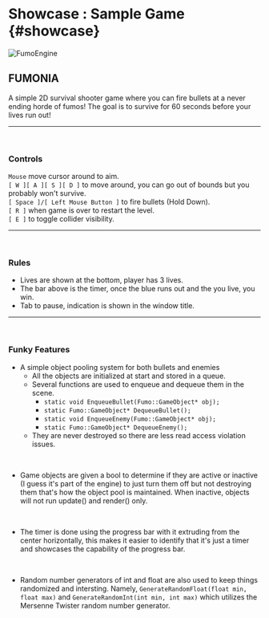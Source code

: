 # Showcase : Sample Game {#showcase}

![FumoEngine](https://imgur.com/yE7MuA3.png)
## FUMONIA

A simple 2D survival shooter game where you can fire bullets at a never ending horde of fumos! The goal is to survive for 60 seconds before your lives run out!

<hr><br>

### Controls
` Mouse ` move cursor around to aim. <br>
`[ W ][ A ][ S ][ D ]` to move around, you can go out of bounds but you probably won't survive. <br>
`[ Space ]/[ Left Mouse Button ]` to fire bullets (Hold Down). <br>
`[ R ]` when game is over to restart the level. <br>
`[ E ]` to toggle collider visibility.

<hr><br>

### Rules
- Lives are shown at the bottom, player has 3 lives.
- The bar above is the timer, once the blue runs out and the you live, you win.
- Tab to pause, indication is shown in the window title.

<hr><br>

### Funky Features
- A simple object pooling system for both bullets and enemies
    - All the objects are initialized at start and stored in a queue.
    - Several functions are used to enqueue and dequeue them in the scene.
        - `static void EnqueueBullet(Fumo::GameObject* obj);`
        - `static Fumo::GameObject* DequeueBullet();`
        - `static void EnqueueEnemy(Fumo::GameObject* obj);`
        - `static Fumo::GameObject* DequeueEnemy();`
    - They are never destroyed so there are less read access violation issues.
<br>

- Game objects are given a bool to determine if they are active or inactive (I guess it's part of the engine) to just turn them off but not destroying them
that's how the object pool is maintained. When inactive, objects will not run update() and render() only.
<br>

- The timer is done using the progress bar with it extruding from the center horizontally, this makes it easier to identify that it's just a timer and showcases the capability of the progress bar.
<br>

- Random number generators of int and float are also used to keep things randomized and intersting. Namely, `GenerateRandomFloat(float min, float max)` and `GenerateRandomInt(int min, int max)` which utilizes the Mersenne Twister random number generator.